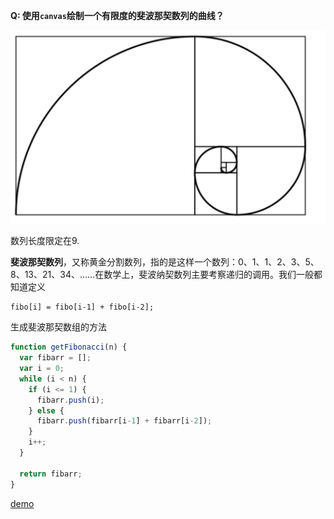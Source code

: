 __Q: 使用`canvas`绘制一个有限度的斐波那契数列的曲线？__

![](fibonacci.png)

数列长度限定在9.

__斐波那契数列__，又称黄金分割数列，指的是这样一个数列：0、1、1、2、3、5、8、13、21、34、……在数学上，斐波纳契数列主要考察递归的调用。我们一般都知道定义

```
fibo[i] = fibo[i-1] + fibo[i-2];
```

生成斐波那契数组的方法

```js
function getFibonacci(n) {
  var fibarr = [];
  var i = 0;
  while (i < n) {
    if (i <= 1) {
      fibarr.push(i);
    } else {
      fibarr.push(fibarr[i-1] + fibarr[i-2]);
    }
    i++;
  }

  return fibarr;
}
```

[demo](index.html)
